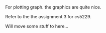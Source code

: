 For plotting graph. the graphics are quite nice.

Refer to the the assignment 3 for cs5229.

Will move some stuff to here...
